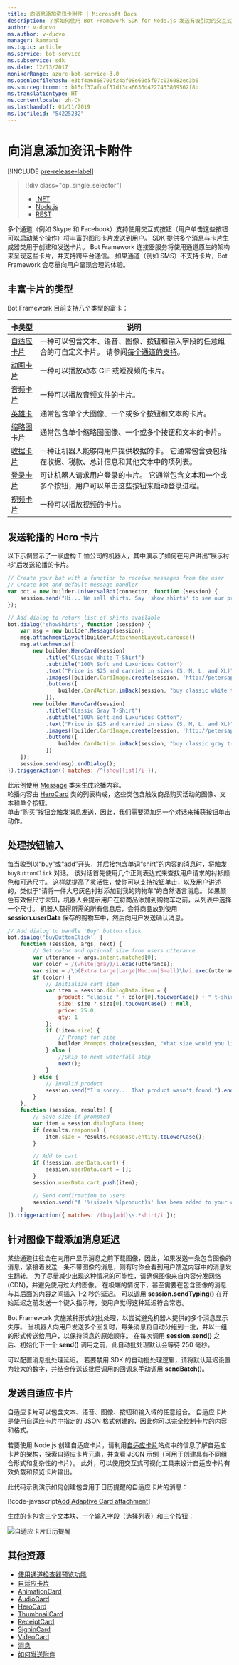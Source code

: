 ```yaml
---
title: 向消息添加资讯卡附件 | Microsoft Docs
description: 了解如何使用 Bot Framework SDK for Node.js 发送有吸引力的交互式丰富卡片。
author: v-ducvo
ms.author: v-ducvo
manager: kamrani
ms.topic: article
ms.service: bot-service
ms.subservice: sdk
ms.date: 12/13/2017
monikerRange: azure-bot-service-3.0
ms.openlocfilehash: e3bf4a6868702f24af08e69d5f07c036082ec3b6
ms.sourcegitcommit: b15cf37afc4f57d13ca6636d4227433809562f8b
ms.translationtype: HT
ms.contentlocale: zh-CN
ms.lasthandoff: 01/11/2019
ms.locfileid: "54225232"
---
```

# <a name="add-rich-card-attachments-to-messages"></a>向消息添加资讯卡附件

[!INCLUDE [pre-release-label](../includes/pre-release-label-v3.md)]


> [!div class="op_single_selector"]
> - [.NET](../dotnet/bot-builder-dotnet-add-rich-card-attachments.md)
> - [Node.js](../nodejs/bot-builder-nodejs-send-rich-cards.md)
> - [REST](../rest-api/bot-framework-rest-connector-add-rich-cards.md)

多个通道（例如 Skype 和 Facebook）支持使用交互式按钮（用户单击这些按钮可以启动某个操作）将丰富的图形卡片发送到用户。 SDK 提供多个消息与卡片生成器类用于创建和发送卡片。 Bot Framework 连接器服务将使用通道原生的架构来呈现这些卡片，并支持跨平台通信。 如果通道（例如 SMS）不支持卡片，Bot Framework 会尽量向用户呈现合理的体验。 

## <a name="types-of-rich-cards"></a>丰富卡片的类型 
Bot Framework 目前支持八个类型的富卡： 

| 卡类型 | 说明 |
|------|------|
| <a href="/adaptive-cards/get-started/bots">自适应卡片</a> | 一种可以包含文本、语音、图像、按钮和输入字段的任意组合的可自定义卡片。  请参阅[每个通道的支持](/adaptive-cards/get-started/bots#channel-status)。 |
| [动画卡片][animationCard] | 一种可以播放动态 GIF 或短视频的卡片。 |
| [音频卡片][audioCard] | 一种可以播放音频文件的卡片。 |
| [英雄卡][heroCard] | 通常包含单个大图像、一个或多个按钮和文本的卡片。 |
| [缩略图卡片][thumbnailCard] | 通常包含单个缩略图图像、一个或多个按钮和文本的卡片。|
| [收据卡片][receiptCard] | 一种让机器人能够向用户提供收据的卡。 它通常包含要包括在收据、税款、总计信息和其他文本中的项列表。 |
| [登录卡片][signinCard] | 可让机器人请求用户登录的卡片。 它通常包含文本和一个或多个按钮，用户可以单击这些按钮来启动登录进程。 |
| [视频卡片][videoCard] | 一种可以播放视频的卡片。 |

## <a name="send-a-carousel-of-hero-cards"></a>发送轮播的 Hero 卡片
以下示例显示了一家虚构 T 恤公司的机器人，其中演示了如何在用户讲出“展示衬衫”后发送轮播的卡片。 

```javascript
// Create your bot with a function to receive messages from the user
// Create bot and default message handler
var bot = new builder.UniversalBot(connector, function (session) {
    session.send("Hi... We sell shirts. Say 'show shirts' to see our products.");
});

// Add dialog to return list of shirts available
bot.dialog('showShirts', function (session) {
    var msg = new builder.Message(session);
    msg.attachmentLayout(builder.AttachmentLayout.carousel)
    msg.attachments([
        new builder.HeroCard(session)
            .title("Classic White T-Shirt")
            .subtitle("100% Soft and Luxurious Cotton")
            .text("Price is $25 and carried in sizes (S, M, L, and XL)")
            .images([builder.CardImage.create(session, 'http://petersapparel.parseapp.com/img/whiteshirt.png')])
            .buttons([
                builder.CardAction.imBack(session, "buy classic white t-shirt", "Buy")
            ]),
        new builder.HeroCard(session)
            .title("Classic Gray T-Shirt")
            .subtitle("100% Soft and Luxurious Cotton")
            .text("Price is $25 and carried in sizes (S, M, L, and XL)")
            .images([builder.CardImage.create(session, 'http://petersapparel.parseapp.com/img/grayshirt.png')])
            .buttons([
                builder.CardAction.imBack(session, "buy classic gray t-shirt", "Buy")
            ])
    ]);
    session.send(msg).endDialog();
}).triggerAction({ matches: /^(show|list)/i });
```
此示例使用 [Message][Message] 类来生成轮播内容。  
轮播内容由 [HeroCard][heroCard] 类的列表构成，这些类包含触发商品购买活动的图像、文本和单个按钮。  
单击“购买”按钮会触发消息发送，因此，我们需要添加另一个对话来捕获按钮单击动作。 

## <a name="handle-button-input"></a>处理按钮输入

每当收到以“buy”或“add”开头，并后接包含单词“shirt”的内容的消息时，将触发 `buyButtonClick` 对话。 该对话首先使用几个正则表达式来查找用户请求的衬衫颜色和可选尺寸。
这样就提高了灵活性，使你可以支持按钮单击，以及用户讲述的，类似于“请将一件大号灰色衬衫添加到我的购物车”的自然语言消息。
如果颜色有效但尺寸未知，机器人会提示用户在将商品添加到购物车之前，从列表中选择一个尺寸。 机器人获得所需的所有信息后，会将商品放到使用 **session.userData** 保存的购物车中，然后向用户发送确认消息。

```javascript
// Add dialog to handle 'Buy' button click
bot.dialog('buyButtonClick', [
    function (session, args, next) {
        // Get color and optional size from users utterance
        var utterance = args.intent.matched[0];
        var color = /(white|gray)/i.exec(utterance);
        var size = /\b(Extra Large|Large|Medium|Small)\b/i.exec(utterance);
        if (color) {
            // Initialize cart item
            var item = session.dialogData.item = { 
                product: "classic " + color[0].toLowerCase() + " t-shirt",
                size: size ? size[0].toLowerCase() : null,
                price: 25.0,
                qty: 1
            };
            if (!item.size) {
                // Prompt for size
                builder.Prompts.choice(session, "What size would you like?", "Small|Medium|Large|Extra Large");
            } else {
                //Skip to next waterfall step
                next();
            }
        } else {
            // Invalid product
            session.send("I'm sorry... That product wasn't found.").endDialog();
        }   
    },
    function (session, results) {
        // Save size if prompted
        var item = session.dialogData.item;
        if (results.response) {
            item.size = results.response.entity.toLowerCase();
        }

        // Add to cart
        if (!session.userData.cart) {
            session.userData.cart = [];
        }
        session.userData.cart.push(item);

        // Send confirmation to users
        session.send("A '%(size)s %(product)s' has been added to your cart.", item).endDialog();
    }
]).triggerAction({ matches: /(buy|add)\s.*shirt/i });
```

<!-- 

> [!NOTE]
> When sending a message that contains images, keep in mind that some channels download images before displaying a message to the user.   
> As a result, a message containing an image followed immediately by a message without images may sometimes be flipped in the user's feed.
> For information on how to avoid messages being sent out of order, see [Message ordering][MessageOrder].  

-->
## <a name="add-a-message-delay-for-image-downloads"></a>针对图像下载添加消息延迟
某些通道往往会在向用户显示消息之前下载图像，因此，如果发送一条包含图像的消息，紧接着发送一条不带图像的消息，则有时你会看到用户馈送内容中的消息发生翻转。 为了尽量减少出现这种情况的可能性，请确保图像来自内容分发网络 (CDN)，并避免使用过大的图像。 在极端的情况下，甚至需要在包含图像的消息与其后面的内容之间插入 1-2 秒的延迟。 可以调用 **session.sendTyping()** 在开始延迟之前发送一个键入指示符，使用户觉得这种延迟符合常态。 

<!-- 
To learn more about sending a typing indicator, see [How to send a typing indicator](bot-builder-nodejs-send-typing-indicator.md).
-->

Bot Framework 实施某种形式的批处理，以尝试避免机器人提供的多个消息显示失序。 <!-- Unfortunately, not all channels can guarantee this. -->当机器人向用户发送多个回复时，每条消息将自动分组到一批，并以一组的形式传送给用户，以保持消息的原始顺序。 在每次调用 **session.send()** 之后、初始化下一个 **send()** 调用之前，此自动批处理默认会等待 250 毫秒。

可以配置消息批处理延迟。 若要禁用 SDK 的自动批处理逻辑，请将默认延迟设置为较大的数字，并结合传送该批后调用的回调来手动调用 **sendBatch()**。

## <a name="send-an-adaptive-card"></a>发送自适应卡片

自适应卡片可以包含文本、语音、图像、按钮和输入域的任意组合。 自适应卡片是使用<a href="http://adaptivecards.io" target="_blank">自适应卡片</a>中指定的 JSON 格式创建的，因此你可以完全控制卡片的内容和格式。 

若要使用 Node.js 创建自适应卡片，请利用<a href="http://adaptivecards.io" target="_blank">自适应卡片</a>站点中的信息了解自适应卡片的架构，探索自适应卡片元素，并查看 JSON 示例（可用于创建具有不同组合形式和复杂性的卡片）。 此外，可以使用交互式可视化工具来设计自适应卡片有效负载和预览卡片输出。

此代码示例演示如何创建包含用于日历提醒的自适应卡片的消息： 

[!code-javascript[Add Adaptive Card attachment](../includes/code/node-send-card-buttons.js#addAdaptiveCardAttachment)]

生成的卡包含三个文本块、一个输入字段（选择列表）和三个按钮：

![自适应卡片日历提醒](../media/adaptive-card-reminder.png)

## <a name="additional-resources"></a>其他资源

* [使用通道检查器预览功能][inspector]
* <a href="http://adaptivecards.io" target="_blank">自适应卡片</a>
* [AnimationCard][animationCard]
* [AudioCard][audioCard]
* [HeroCard][heroCard]
* [ThumbnailCard][thumbnailCard]
* [ReceiptCard][receiptCard]
* [SigninCard][signinCard]
* [VideoCard][videoCard]
* [消息][Message]
* [如何发送附件](bot-builder-nodejs-send-receive-attachments.md)

[MessageOrder]: bot-builder-nodejs-manage-conversation-flow.md#message-ordering
[Message]: https://docs.botframework.com/en-us/node/builder/chat-reference/classes/_botbuilder_d_.message
[IMessage]: http://docs.botframework.com/en-us/node/builder/chat-reference/interfaces/_botbuilder_d_.imessage

[animationCard]: https://docs.botframework.com/en-us/node/builder/chat-reference/classes/_botbuilder_d_.animationcard.html 

[audioCard]: https://docs.botframework.com/en-us/node/builder/chat-reference/classes/_botbuilder_d_.audiocard.html 

[heroCard]: https://docs.botframework.com/en-us/node/builder/chat-reference/classes/_botbuilder_d_.herocard.html

[thumbnailCard]: https://docs.botframework.com/en-us/node/builder/chat-reference/classes/_botbuilder_d_.thumbnailcard.html 

[receiptCard]: https://docs.botframework.com/en-us/node/builder/chat-reference/classes/_botbuilder_d_.receiptcard.html 

[signinCard]: https://docs.botframework.com/en-us/node/builder/chat-reference/classes/_botbuilder_d_.signincard.html 

[videoCard]: https://docs.botframework.com/en-us/node/builder/chat-reference/classes/_botbuilder_d_.videocard.html

[inspector]: ../bot-service-channel-inspector.md

